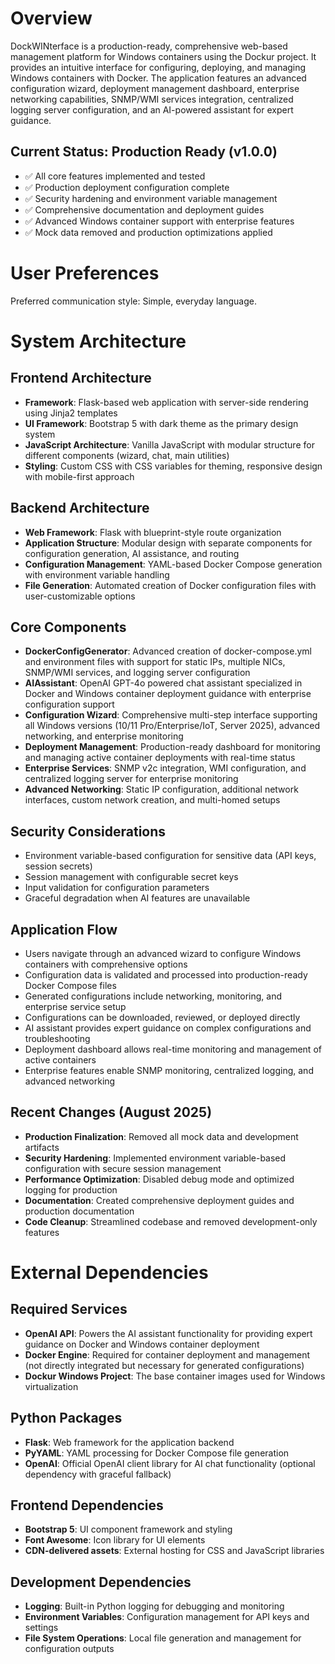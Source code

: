 # Overview

DockWINterface is a production-ready, comprehensive web-based management platform for Windows containers using the Dockur project. It provides an intuitive interface for configuring, deploying, and managing Windows containers with Docker. The application features an advanced configuration wizard, deployment management dashboard, enterprise networking capabilities, SNMP/WMI services integration, centralized logging server configuration, and an AI-powered assistant for expert guidance.

## Current Status: Production Ready (v1.0.0)
- ✅ All core features implemented and tested
- ✅ Production deployment configuration complete
- ✅ Security hardening and environment variable management
- ✅ Comprehensive documentation and deployment guides
- ✅ Advanced Windows container support with enterprise features
- ✅ Mock data removed and production optimizations applied

# User Preferences

Preferred communication style: Simple, everyday language.

# System Architecture

## Frontend Architecture
- **Framework**: Flask-based web application with server-side rendering using Jinja2 templates
- **UI Framework**: Bootstrap 5 with dark theme as the primary design system
- **JavaScript Architecture**: Vanilla JavaScript with modular structure for different components (wizard, chat, main utilities)
- **Styling**: Custom CSS with CSS variables for theming, responsive design with mobile-first approach

## Backend Architecture
- **Web Framework**: Flask with blueprint-style route organization
- **Application Structure**: Modular design with separate components for configuration generation, AI assistance, and routing
- **Configuration Management**: YAML-based Docker Compose generation with environment variable handling
- **File Generation**: Automated creation of Docker configuration files with user-customizable options

## Core Components
- **DockerConfigGenerator**: Advanced creation of docker-compose.yml and environment files with support for static IPs, multiple NICs, SNMP/WMI services, and logging server configuration
- **AIAssistant**: OpenAI GPT-4o powered chat assistant specialized in Docker and Windows container deployment guidance with enterprise configuration support
- **Configuration Wizard**: Comprehensive multi-step interface supporting all Windows versions (10/11 Pro/Enterprise/IoT, Server 2025), advanced networking, and enterprise monitoring
- **Deployment Management**: Production-ready dashboard for monitoring and managing active container deployments with real-time status
- **Enterprise Services**: SNMP v2c integration, WMI configuration, and centralized logging server for enterprise monitoring
- **Advanced Networking**: Static IP configuration, additional network interfaces, custom network creation, and multi-homed setups

## Security Considerations
- Environment variable-based configuration for sensitive data (API keys, session secrets)
- Session management with configurable secret keys
- Input validation for configuration parameters
- Graceful degradation when AI features are unavailable

## Application Flow
- Users navigate through an advanced wizard to configure Windows containers with comprehensive options
- Configuration data is validated and processed into production-ready Docker Compose files
- Generated configurations include networking, monitoring, and enterprise service setup
- Configurations can be downloaded, reviewed, or deployed directly
- AI assistant provides expert guidance on complex configurations and troubleshooting
- Deployment dashboard allows real-time monitoring and management of active containers
- Enterprise features enable SNMP monitoring, centralized logging, and advanced networking

## Recent Changes (August 2025)
- **Production Finalization**: Removed all mock data and development artifacts
- **Security Hardening**: Implemented environment variable-based configuration with secure session management
- **Performance Optimization**: Disabled debug mode and optimized logging for production
- **Documentation**: Created comprehensive deployment guides and production documentation
- **Code Cleanup**: Streamlined codebase and removed development-only features

# External Dependencies

## Required Services
- **OpenAI API**: Powers the AI assistant functionality for providing expert guidance on Docker and Windows container deployment
- **Docker Engine**: Required for container deployment and management (not directly integrated but necessary for generated configurations)
- **Dockur Windows Project**: The base container images used for Windows virtualization

## Python Packages
- **Flask**: Web framework for the application backend
- **PyYAML**: YAML processing for Docker Compose file generation
- **OpenAI**: Official OpenAI client library for AI chat functionality (optional dependency with graceful fallback)

## Frontend Dependencies
- **Bootstrap 5**: UI component framework and styling
- **Font Awesome**: Icon library for UI elements
- **CDN-delivered assets**: External hosting for CSS and JavaScript libraries

## Development Dependencies
- **Logging**: Built-in Python logging for debugging and monitoring
- **Environment Variables**: Configuration management for API keys and settings
- **File System Operations**: Local file generation and management for configuration outputs